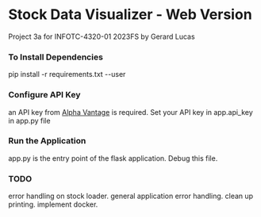 # Stock Data Visualizer - Web Version

Project 3a for INFOTC-4320-01 2023FS by Gerard Lucas

### To Install Dependencies

pip install -r requirements.txt --user

### Configure API Key

an API key from [Alpha Vantage](https://www.alphavantage.co/) is required. Set your API key in app.api_key in app.py file

### Run the Application

app.py is the entry point of the flask application. Debug this file.

### TODO

error handling on stock loader.
general application error handling.
clean up printing.
implement docker.